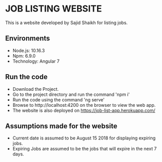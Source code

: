 # JOB LISTING WEBSITE
This is a website developed by Sajid Shaikh for listing jobs.

## Environments
- Node.js: 10.16.3
- Npm: 6.9.0
- Technology: Angular 7

## Run the code
- Download the Project.
- Go to the project directory and run the command 'npm i'
- Run the code using the command 'ng serve'
- Browse to http://localhost:4200 on the browser to view the web app.
- The website is also deployed on https://job-list-app.herokuapp.com/

## Assumptions made for the website
- Current date is assumed to be August 15 2018 for displaying expiring jobs.
- Expiring Jobs are assumed to be the jobs that will expire in the next 7 days.


